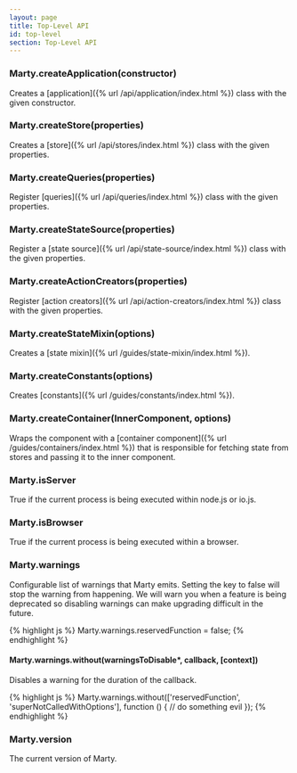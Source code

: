 ```yaml
---
layout: page
title: Top-Level API
id: top-level
section: Top-Level API
---
```


<h3 id="createApplication">Marty.createApplication(constructor)</h3>

Creates a [application]({% url /api/application/index.html %}) class with the given constructor.

<h3 id="createStore">Marty.createStore(properties)</h3>

Creates a [store]({% url /api/stores/index.html %}) class with the given properties.

<h3 id="createQueries">Marty.createQueries(properties)</h3>

Register [queries]({% url /api/queries/index.html %}) class with the given properties.

<h3 id="createStateSource">Marty.createStateSource(properties)</h3>

Register a [state source]({% url /api/state-source/index.html %}) class with the given properties.

<h3 id="createActionCreators">Marty.createActionCreators(properties)</h3>

Register [action creators]({% url /api/action-creators/index.html %}) class with the given properties.

<h3 id="createStateMixin">Marty.createStateMixin(options)</h3>

Creates a [state mixin]({% url /guides/state-mixin/index.html %}).

<h3 id="createConstants">Marty.createConstants(options)</h3>

Creates [constants]({% url /guides/constants/index.html %}).

<h3 id="createContainer">Marty.createContainer(InnerComponent, options)</h3>

Wraps the component with a [container component]({% url /guides/containers/index.html %}) that is responsible for fetching state from stores and passing it to the inner component.

<h3 id="isServer">Marty.isServer</h3>

True if the current process is being executed within node.js or io.js.

<h3 id="isBrowser">Marty.isBrowser</h3>

True if the current process is being executed within a browser.

<h3 id="warnings">Marty.warnings</h3>

Configurable list of warnings that Marty emits. Setting the key to false will stop the warning from happening. We will warn you when a feature is being deprecated so disabling warnings can make upgrading difficult in the future.

{% highlight js %}
Marty.warnings.reservedFunction = false;
{% endhighlight %}

<h4 id="withoutWarning">Marty.warnings.without(warningsToDisable*, callback, [context])</h4>

Disables a warning for the duration of the callback.

{% highlight js %}
Marty.warnings.without(['reservedFunction', 'superNotCalledWithOptions'], function () {
  // do something evil
});
{% endhighlight %}

<h3 id="version">Marty.version</h3>

The current version of Marty.
